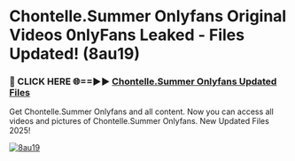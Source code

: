 # Chontelle.Summer Onlyfans Original Videos 0nlyFans Leaked - Files Updated! (8au19)

<h3>🔴 CLICK HERE 🌐==►► <a href="https://tinyurl.com/ehrbuxhb" rel="nofollow">Chontelle.Summer Onlyfans Updated Files</a></h3>

Get Chontelle.Summer Onlyfans and all content. Now you can access all videos and pictures of Chontelle.Summer Onlyfans. New Updated Files 2025!

[![8au19](https://i.imgur.com/lVYEuWS.gif)](https://tinyurl.com/ehrbuxhb)
